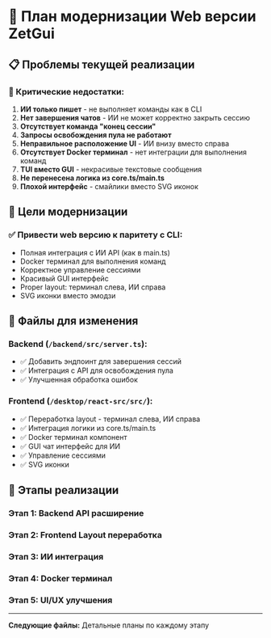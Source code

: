 # 🚀 План модернизации Web версии ZetGui

## 📋 Проблемы текущей реализации

### 🔴 Критические недостатки:
1. **ИИ только пишет** - не выполняет команды как в CLI
2. **Нет завершения чатов** - ИИ не может корректно закрыть сессию
3. **Отсутствует команда "конец сессии"** 
4. **Запросы освобождения пула не работают**
5. **Неправильное расположение UI** - ИИ внизу вместо справа
6. **Отсутствует Docker терминал** - нет интеграции для выполнения команд
7. **TUI вместо GUI** - некрасивые текстовые сообщения
8. **Не перенесена логика из core.ts/main.ts**
9. **Плохой интерфейс** - смайлики вместо SVG иконок

## 🎯 Цели модернизации

### ✅ Привести web версию к паритету с CLI:
- Полная интеграция с ИИ API (как в main.ts)
- Docker терминал для выполнения команд 
- Корректное управление сессиями
- Красивый GUI интерфейс
- Proper layout: терминал слева, ИИ справа
- SVG иконки вместо эмодзи

## 📁 Файлы для изменения

### Backend (`/backend/src/server.ts`):
- ✅ Добавить эндпоинт для завершения сессий
- ✅ Интеграция с API для освобождения пула
- ✅ Улучшенная обработка ошибок

### Frontend (`/desktop/react-src/src/`):
- ✅ Переработка layout - терминал слева, ИИ справа  
- ✅ Интеграция логики из core.ts/main.ts
- ✅ Docker терминал компонент
- ✅ GUI чат интерфейс для ИИ
- ✅ Управление сессиями
- ✅ SVG иконки

## 🔄 Этапы реализации

### Этап 1: Backend API расширение
### Этап 2: Frontend Layout переработка  
### Этап 3: ИИ интеграция
### Этап 4: Docker терминал
### Этап 5: UI/UX улучшения

---

**Следующие файлы:** Детальные планы по каждому этапу 